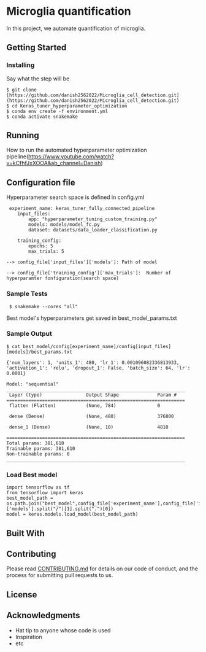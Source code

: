 
# Microglia quantification 

In this project, we automate quantification of microglia.



## Getting Started


### Installing


Say what the step will be

    $ git clone [https://github.com/danish2562022/Microglia_cell_detection.git](https://github.com/danish2562022/Microglia_cell_detection.git)
    $ cd Keras_tuner_hyperparameter_optimization
    $ conda env create -f environment.yml
    $ conda activate snakemake
   
    



## Running

How to run the automated hyperparameter optimization pipeline(https://www.youtube.com/watch?v=kCfhfJxXOOA&ab_channel=Danish)


## Configuration file
Hyperparameter search space is defined in config.yml
    
     experiment_name: keras_tuner_fully_connected_pipeline
        input_files:
            app: "hyperparameter_tuning_custom_training.py"
            models: models/model_fc.py
            dataset: datasets/data_loader_classification.py 

        training_config:
            epochs: 5
            max_trials: 5    
  
    --> config_file['input_files']['models']: Path of model

    --> config_file['training_config']['max_trials']:  Number of hyperparamter fonfiguration(search space)

### Sample Tests

     $ snakemake --cores "all"
    
 Best model's hyperparameters get saved in best_model_params.txt
### Sample Output
    
    $ cat best_model/config[experiment_name]/config[input_files][models]/best_params.txt
    
    {'num_layers': 1, 'units_1': 480, 'lr_1': 0.001096082336813933, 'activation_1': 'relu', 'dropout_1': False, 'batch_size': 64, 'lr': 0.0001}

    Model: "sequential"
    _________________________________________________________________
     Layer (type)                Output Shape              Param #   
    =================================================================
     flatten (Flatten)           (None, 784)               0         

     dense (Dense)               (None, 480)               376800    

     dense_1 (Dense)             (None, 10)                4810      

    =================================================================
    Total params: 381,610
    Trainable params: 381,610
    Non-trainable params: 0
    _________________________________________________________________
    
    
   ### Load Best model
   
    import tensorflow as tf
    from tensorflow import keras
    best_model_path = os.path.join("best_model",config_file['experiment_name'],config_file['input_files']['models'].split("/")[1].split(".")[0])
    model = keras.models.load_model(best_model_path)



        

## Built With

 

## Contributing

Please read [CONTRIBUTING.md](CONTRIBUTING.md) for details on our code
of conduct, and the process for submitting pull requests to us.



## License



## Acknowledgments

  - Hat tip to anyone whose code is used
  - Inspiration
  - etc
